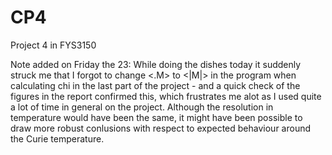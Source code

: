 # CP4
Project 4 in FYS3150


Note added on Friday the 23: 
While doing the dishes today it suddenly struck me that I forgot to change <.M> to <|M|> in the program when calculating chi in the last part of the project - and a quick check of the figures in the report confirmed this, which frustrates me alot as I used quite a lot of time in general on the project. Although the resolution in temperature would have been the same, it might have been possible to draw more robust conlusions with respect to expected behaviour around the Curie temperature.
